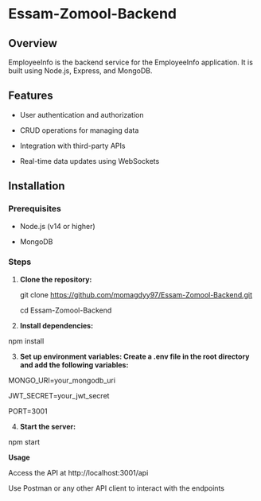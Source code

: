 # Essam-Zomool-Backend

## Overview
EmployeeInfo is the backend service for the EmployeeInfo application. It is built using Node.js, Express, and MongoDB.

## Features

- User authentication and authorization
  
- CRUD operations for managing data
  
- Integration with third-party APIs
  
- Real-time data updates using WebSockets

## Installation

### Prerequisites

- Node.js (v14 or higher)
  
- MongoDB

### Steps
1. **Clone the repository:**
   
   git clone https://github.com/momagdyy97/Essam-Zomool-Backend.git
   
   cd Essam-Zomool-Backend

3. **Install dependencies:**

npm install

3. **Set up environment variables: Create a .env file in the root directory and add the following variables:**

MONGO_URI=your_mongodb_uri

JWT_SECRET=your_jwt_secret

PORT=3001

4. **Start the server:**

npm start

**Usage**

Access the API at http://localhost:3001/api

Use Postman or any other API client to interact with the endpoints
